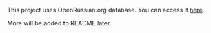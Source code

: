 This project uses OpenRussian.org database. You can access it [here](https://en.openrussian.org/dictionary).

More will be added to README later.
